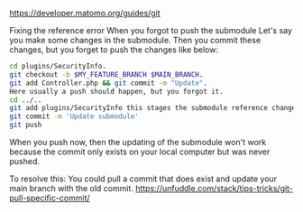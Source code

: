 https://developer.matomo.org/guides/git

Fixing the reference error 
When you forgot to push the submodule
Let's say you make some changes in the submodule. Then you commit these changes, but you forget to push the changes like below:

``` bash
cd plugins/SecurityInfo.
git checkout -b $MY_FEATURE_BRANCH $MAIN_BRANCH.
git add Controller.php && git commit -m "Update".
Here usually a push should happen, but you forgot it.
cd ../..
git add plugins/SecurityInfo this stages the submodule reference change
git commit -m 'Update submodule'
git push
```

When you push now, then the updating of the submodule won't work because the commit only exists on your local computer but was never pushed. 

To resolve this:
You could pull a commit that does exist and update your main branch with the old commit.
https://unfuddle.com/stack/tips-tricks/git-pull-specific-commit/